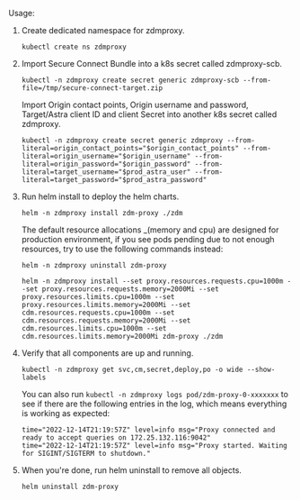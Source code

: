 Usage:
1. Create dedicated namespace for zdmproxy.

    ```kubectl create ns zdmproxy```

2. Import Secure Connect Bundle into a k8s secret called zdmproxy-scb.

    ```kubectl -n zdmproxy create secret generic zdmproxy-scb --from-file=/tmp/secure-connect-target.zip```

   Import Origin contact points, Origin username and password, Target/Astra client ID and client Secret into another k8s secret called zdmproxy.

    ```kubectl -n zdmproxy create secret generic zdmproxy --from-literal=origin_contact_points="$origin_contact_points" --from-literal=origin_username="$origin_username" --from-literal=origin_password="$origin_password" --from-literal=target_username="$prod_astra_user" --from-literal=target_password="$prod_astra_password"```

3. Run helm install to deploy the helm charts.

    ```helm -n zdmproxy install zdm-proxy ./zdm```

   The default resource allocations _(memory and cpu) are designed for production environment, if you see pods pending due to not enough resources, try to use the following commands instead:

    ```helm -n zdmproxy uninstall zdm-proxy```

    ```helm -n zdmproxy install --set proxy.resources.requests.cpu=1000m --set proxy.resources.requests.memory=2000Mi --set proxy.resources.limits.cpu=1000m --set proxy.resources.limits.memory=2000Mi --set cdm.resources.requests.cpu=1000m --set cdm.resources.requests.memory=2000Mi --set cdm.resources.limits.cpu=1000m --set cdm.resources.limits.memory=2000Mi zdm-proxy ./zdm```

4. Verify that all components are up and running.

    ```kubectl -n zdmproxy get svc,cm,secret,deploy,po -o wide --show-labels```

   You can also run ```kubectl -n zdmproxy logs pod/zdm-proxy-0-xxxxxxx``` to see if there are the following entries in the log, which means everything is working as expected:

    ```
    time="2022-12-14T21:19:57Z" level=info msg="Proxy connected and ready to accept queries on 172.25.132.116:9042"
    time="2022-12-14T21:19:57Z" level=info msg="Proxy started. Waiting for SIGINT/SIGTERM to shutdown."
    ```

5. When you're done, run helm uninstall to remove all objects.

    ```helm uninstall zdm-proxy```
